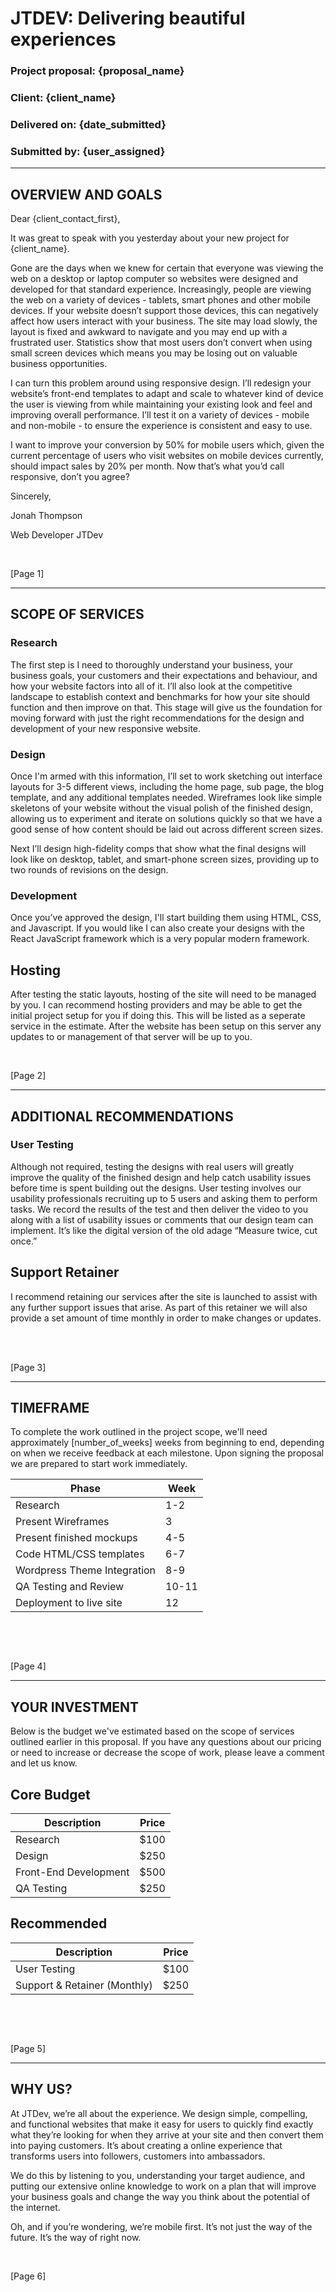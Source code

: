 # JTDEV: Delivering beautiful experiences

### Project proposal: {proposal_name}
### Client: {client_name}
### Delivered on: {date_submitted}
### Submitted by: {user_assigned}

___
## OVERVIEW AND GOALS

Dear {client_contact_first},

It was great to speak with you yesterday about your new project for {client_name}. 

Gone are the days when we knew for certain that everyone was viewing the web on a desktop or laptop computer so websites were designed and developed for that standard experience.  Increasingly, people are viewing the web on a variety of devices - tablets, smart phones and other mobile devices. If your website doesn’t support those devices, this can negatively affect how users interact with your business. The site may load slowly, the layout is fixed and awkward to navigate and you may end up with a frustrated user. Statistics show that most users don’t convert when using small screen devices which means you may be losing out on valuable business opportunities.

I can turn this problem around using responsive design. I’ll redesign your website’s front-end templates to adapt and scale to whatever kind of device the user is viewing from while maintaining your existing look and feel and improving overall performance. I’ll test it on a variety of devices  - mobile and non-mobile - to ensure the experience is consistent and easy to use.

I want to improve your conversion by 50% for mobile users which, given the current percentage of users who visit websites on mobile devices currently, should impact sales by 20% per month. Now that’s what you’d call responsive, don’t you agree?

Sincerely,
&nbsp;

Jonah Thompson

Web Developer
JTDev
&nbsp;

&nbsp;

[Page 1]
___
## SCOPE OF SERVICES

### Research
The first step is I need to thoroughly understand your business, your business goals, your customers and their expectations and behaviour, and how your website factors into all of it. I’ll also look at the competitive landscape to establish context and benchmarks for how your site should function and then improve on that. This stage will give us the foundation for moving forward with just the right recommendations for the design and development of your new responsive website.

### Design
Once I'm armed with this information, I’ll set to work sketching out interface layouts for 3-5 different views, including the home page, sub page, the blog template, and any additional templates needed. Wireframes look like simple skeletons of your website without the visual polish of the finished design, allowing us to experiment and iterate on solutions quickly so that we have a good sense of how content should be laid out across different screen sizes.

Next I’ll design high-fidelity comps that show what the final designs will look like on desktop, tablet, and smart-phone screen sizes, providing up to two rounds of revisions on the design.

### Development
Once you’ve approved the design, I'll start building them using HTML, CSS, and Javascript. If you would like I can also create your designs with the React JavaScript framework which is a very popular modern framework.

## Hosting
After testing the static layouts, hosting of the site will need to be managed by you. I can recommend hosting providers and may be able to get the initial project setup for you if doing this. This will be listed as a seperate service in the estimate. After the website has been setup on this server any updates to or management of that server will be up to you.
&nbsp;

&nbsp;

[Page 2]
___
## ADDITIONAL RECOMMENDATIONS

### User Testing

Although not required, testing the designs with real users will greatly improve the quality of the finished design and help catch usability issues before time is spent building out the designs. User testing involves our usability professionals recruiting up to 5 users and asking them to perform tasks. We record the results of the test and then deliver the video to you along with a list of usability issues or comments that our design team can implement. It’s like the digital version of the old adage “Measure twice, cut once.”

## Support Retainer

I recommend retaining our services after the site is launched to assist with any further support issues that arise. As part of this retainer we will also provide a set amount of time monthly in order to make changes or updates.
&nbsp;

&nbsp;

[Page 3]
___
## TIMEFRAME
To complete the work outlined in the project scope, we'll need approximately [number_of_weeks] weeks from beginning to end, depending on when we receive feedback at each milestone. Upon signing the proposal we are prepared to start work immediately.

| Phase                       | Week    |
|-----------------------------|---------|
| Research                    | 1-2     |
| Present Wireframes          | 3       |
| Present finished mockups    | 4-5     |
| Code HTML/CSS templates     | 6-7     |
| Wordpress Theme Integration | 8-9     |
| QA Testing and Review       | 10-11   |
| Deployment to live site     | 12      |
&nbsp;

&nbsp;

[Page 4]
___
## YOUR INVESTMENT

Below is the budget we've estimated based on the scope of services outlined earlier in this proposal. If you have any questions about our pricing or need to increase or decrease the scope of work, please leave a comment and let us know.

## Core Budget
| Description           | Price |
|-----------------------|-------|
| Research              | $100  |
| Design                | $250  |
| Front-End Development | $500  |
| QA Testing            | $250  |

## Recommended
| Description                   | Price |
|-------------------------------|-------|
| User Testing                  | $100  |
| Support & Retainer (Monthly)  | $250  |
&nbsp;

&nbsp;

[Page 5]
___
## WHY US?

At JTDev, we’re all about the experience. We design simple, compelling, and functional websites that make it easy for users to quickly find exactly what they’re looking for when they arrive at your site and then convert them into paying customers. It’s about creating a online experience that transforms users into followers, customers into ambassadors.

We do this by listening to you, understanding your target audience, and putting our extensive online knowledge to work on a plan that will improve your business goals and change the way you think about the potential of the internet.

Oh, and if you’re wondering, we’re mobile first. It’s not just the way of the future. It’s the way of right now.
&nbsp;

&nbsp;

[Page 6]